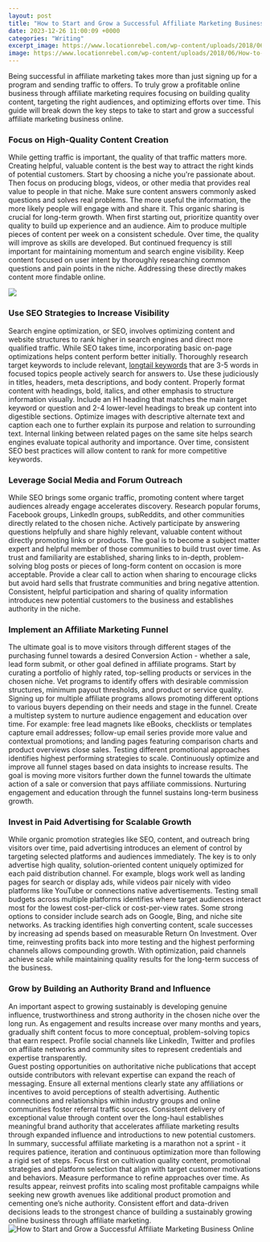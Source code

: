 ```yaml
---
layout: post
title: "How to Start and Grow a Successful Affiliate Marketing Business Online"
date: 2023-12-26 11:00:09 +0000
categories: "Writing"
excerpt_image: https://www.locationrebel.com/wp-content/uploads/2018/06/How-to-Start-Affiliate-Marketing.png
image: https://www.locationrebel.com/wp-content/uploads/2018/06/How-to-Start-Affiliate-Marketing.png
---
```


Being successful in affiliate marketing takes more than just signing up for a program and sending traffic to offers. To truly grow a profitable online business through affiliate marketing requires focusing on building quality content, targeting the right audiences, and optimizing efforts over time. This guide will break down the key steps to take to start and grow a successful affiliate marketing business online.
### Focus on High-Quality Content Creation
While getting traffic is important, the quality of that traffic matters more. Creating helpful, valuable content is the best way to attract the right kinds of potential customers. Start by choosing a niche you're passionate about. Then focus on producing blogs, videos, or other media that provides real value to people in that niche. Make sure content answers commonly asked questions and solves real problems. The more useful the information, the more likely people will engage with and share it. This organic sharing is crucial for long-term growth.
When first starting out, prioritize quantity over quality to build up experience and an audience. Aim to produce multiple pieces of content per week on a consistent schedule. Over time, the quality will improve as skills are developed. But continued frequency is still important for maintaining momentum and search engine visibility. Keep content focused on user intent by thoroughly researching common questions and pain points in the niche. Addressing these directly makes content more findable online.

![](https://thumbs.dreamstime.com/z/step-to-starting-affiliate-marketing-business-how-to-start-affiliate-marketing-business-117564760.jpg)
### Use SEO Strategies to Increase Visibility 
Search engine optimization, or SEO, involves optimizing content and website structures to rank higher in search engines and direct more qualified traffic. While SEO takes time, incorporating basic on-page optimizations helps content perform better initially. Thoroughly research target keywords to include relevant, [longtail keywords](https://store.fi.io.vn/dog-breed-schipperke-funny-s-for-dog-lovers348-2) that are 3-5 words in focused topics people actively search for answers to. Use these judiciously in titles, headers, meta descriptions, and body content. 
Properly format content with headings, bold, italics, and other emphasis to structure information visually. Include an H1 heading that matches the main target keyword or question and 2-4 lower-level headings to break up content into digestible sections. Optimize images with descriptive alternate text and caption each one to further explain its purpose and relation to surrounding text. Internal linking between related pages on the same site helps search engines evaluate topical authority and importance. Over time, consistent SEO best practices will allow content to rank for more competitive keywords.
### Leverage Social Media and Forum Outreach
While SEO brings some organic traffic, promoting content where target audiences already engage accelerates discovery. Research popular forums, Facebook groups, LinkedIn groups, subReddits, and other communities directly related to the chosen niche. Actively participate by answering questions helpfully and share highly relevant, valuable content without directly promoting links or products. 
The goal is to become a subject matter expert and helpful member of those communities to build trust over time. As trust and familiarity are established, sharing links to in-depth, problem-solving blog posts or pieces of long-form content on occasion is more acceptable. Provide a clear call to action when sharing to encourage clicks but avoid hard sells that frustrate communities and bring negative attention. Consistent, helpful participation and sharing of quality information introduces new potential customers to the business and establishes authority in the niche.
### Implement an Affiliate Marketing Funnel
The ultimate goal is to move visitors through different stages of the purchasing funnel towards a desired Conversion Action - whether a sale, lead form submit, or other goal defined in affiliate programs. Start by curating a portfolio of highly rated, top-selling products or services in the chosen niche. Vet programs to identify offers with desirable commission structures, minimum payout thresholds, and product or service quality. 
Signing up for multiple affiliate programs allows promoting different options to various buyers depending on their needs and stage in the funnel. Create a multistep system to nurture audience engagement and education over time. For example: free lead magnets like eBooks, checklists or templates capture email addresses; follow-up email series provide more value and contextual promotions; and landing pages featuring comparison charts and product overviews close sales. 
Testing different promotional approaches identifies highest performing strategies to scale. Continuously optimize and improve all funnel stages based on data insights to increase results. The goal is moving more visitors further down the funnel towards the ultimate action of a sale or conversion that pays affiliate commissions. Nurturing engagement and education through the funnel sustains long-term business growth.
### Invest in Paid Advertising for Scalable Growth
While organic promotion strategies like SEO, content, and outreach bring visitors over time, paid advertising introduces an element of control by targeting selected platforms and audiences immediately. The key is to only advertise high quality, solution-oriented content uniquely optimized for each paid distribution channel. For example, blogs work well as landing pages for search or display ads, while videos pair nicely with video platforms like YouTube or connections native advertisements. 
Testing small budgets across multiple platforms identifies where target audiences interact most for the lowest cost-per-click or cost-per-view rates. Some strong options to consider include search ads on Google, Bing, and niche site networks. As tracking identifies high converting content, scale successes by increasing ad spends based on measurable Return On Investment. Over time, reinvesting profits back into more testing and the highest performing channels allows compounding growth. With optimization, paid channels achieve scale while maintaining quality results for the long-term success of the business.
### Grow by Building an Authority Brand and Influence  
An important aspect to growing sustainably is developing genuine influence, trustworthiness and strong authority in the chosen niche over the long run. As engagement and results increase over many months and years, gradually shift content focus to more conceptual, problem-solving topics that earn respect. Profile social channels like LinkedIn, Twitter and profiles on affiliate networks and community sites to represent credentials and expertise transparently.  
Guest posting opportunities on authoritative niche publications that accept outside contributors with relevant expertise can expand the reach of messaging. Ensure all external mentions clearly state any affiliations or incentives to avoid perceptions of stealth advertising. Authentic connections and relationships within industry groups and online communities foster referral traffic sources. Consistent delivery of exceptional value through content over the long-haul establishes meaningful brand authority that accelerates affiliate marketing results through expanded influence and introductions to new potential customers.
In summary, successful affiliate marketing is a marathon not a sprint - it requires patience, iteration and continuous optimization more than following a rigid set of steps. Focus first on cultivation quality content, promotional strategies and platform selection that align with target customer motivations and behaviors. Measure performance to refine approaches over time. As results appear, reinvest profits into scaling most profitable campaigns while seeking new growth avenues like additional product promotion and cementing one’s niche authority. Consistent effort and data-driven decisions leads to the strongest chance of building a sustainably growing online business through affiliate marketing.
![How to Start and Grow a Successful Affiliate Marketing Business Online](https://www.locationrebel.com/wp-content/uploads/2018/06/How-to-Start-Affiliate-Marketing.png)